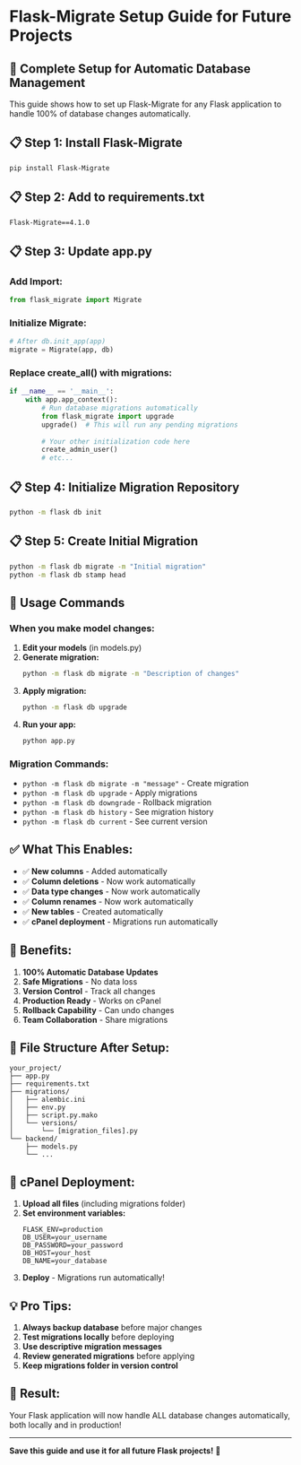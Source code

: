 # Flask-Migrate Setup Guide for Future Projects

## 🎯 **Complete Setup for Automatic Database Management**

This guide shows how to set up Flask-Migrate for any Flask application to handle 100% of database changes automatically.

## 📋 **Step 1: Install Flask-Migrate**

```bash
pip install Flask-Migrate
```

## 📋 **Step 2: Add to requirements.txt**

```txt
Flask-Migrate==4.1.0
```

## 📋 **Step 3: Update app.py**

### **Add Import:**
```python
from flask_migrate import Migrate
```

### **Initialize Migrate:**
```python
# After db.init_app(app)
migrate = Migrate(app, db)
```

### **Replace create_all() with migrations:**
```python
if __name__ == '__main__':
    with app.app_context():
        # Run database migrations automatically
        from flask_migrate import upgrade
        upgrade()  # This will run any pending migrations
        
        # Your other initialization code here
        create_admin_user()
        # etc...
```

## 📋 **Step 4: Initialize Migration Repository**

```bash
python -m flask db init
```

## 📋 **Step 5: Create Initial Migration**

```bash
python -m flask db migrate -m "Initial migration"
python -m flask db stamp head
```

## 🚀 **Usage Commands**

### **When you make model changes:**

1. **Edit your models** (in models.py)
2. **Generate migration:**
   ```bash
   python -m flask db migrate -m "Description of changes"
   ```
3. **Apply migration:**
   ```bash
   python -m flask db upgrade
   ```
4. **Run your app:**
   ```bash
   python app.py
   ```

### **Migration Commands:**
- `python -m flask db migrate -m "message"` - Create migration
- `python -m flask db upgrade` - Apply migrations
- `python -m flask db downgrade` - Rollback migration
- `python -m flask db history` - See migration history
- `python -m flask db current` - See current version

## ✅ **What This Enables:**

- ✅ **New columns** - Added automatically
- ✅ **Column deletions** - Now work automatically
- ✅ **Data type changes** - Now work automatically
- ✅ **Column renames** - Now work automatically
- ✅ **New tables** - Created automatically
- ✅ **cPanel deployment** - Migrations run automatically

## 🎯 **Benefits:**

1. **100% Automatic Database Updates**
2. **Safe Migrations** - No data loss
3. **Version Control** - Track all changes
4. **Production Ready** - Works on cPanel
5. **Rollback Capability** - Can undo changes
6. **Team Collaboration** - Share migrations

## 📁 **File Structure After Setup:**

```
your_project/
├── app.py
├── requirements.txt
├── migrations/
│   ├── alembic.ini
│   ├── env.py
│   ├── script.py.mako
│   └── versions/
│       └── [migration_files].py
└── backend/
    ├── models.py
    └── ...
```

## 🔧 **cPanel Deployment:**

1. **Upload all files** (including migrations folder)
2. **Set environment variables:**
   ```
   FLASK_ENV=production
   DB_USER=your_username
   DB_PASSWORD=your_password
   DB_HOST=your_host
   DB_NAME=your_database
   ```
3. **Deploy** - Migrations run automatically!

## 💡 **Pro Tips:**

1. **Always backup database** before major changes
2. **Test migrations locally** before deploying
3. **Use descriptive migration messages**
4. **Review generated migrations** before applying
5. **Keep migrations folder in version control**

## 🎉 **Result:**

Your Flask application will now handle ALL database changes automatically, both locally and in production!

---

**Save this guide and use it for all future Flask projects!** 🚀
